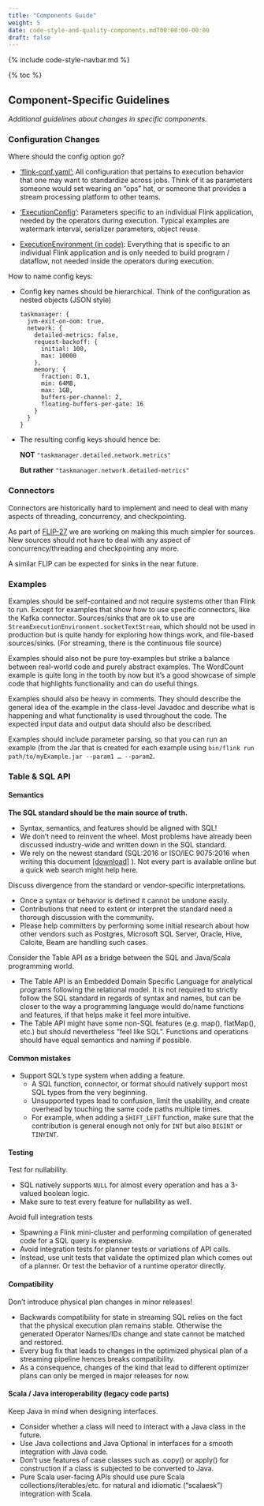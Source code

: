 ```yaml
---
title: "Components Guide"
weight: 5 
date: code-style-and-quality-components.mdT00:00:00-00:00
draft: false
---
```


{% include code-style-navbar.md %}

{% toc %}




## Component-Specific Guidelines

_Additional guidelines about changes in specific components._


### Configuration Changes

Where should the config option go?

* <span style="text-decoration:underline;">‘flink-conf.yaml’:</span> All configuration that pertains to execution behavior that one may want to standardize across jobs. Think of it as parameters someone would set wearing an “ops” hat, or someone that provides a stream processing platform to other teams.

* <span style="text-decoration:underline;">‘ExecutionConfig’</span>: Parameters specific to an individual Flink application, needed by the operators during execution. Typical examples are watermark interval, serializer parameters, object reuse.
* <span style="text-decoration:underline;">ExecutionEnvironment (in code)</span>: Everything that is specific to an individual Flink application and is only needed to build program / dataflow, not needed inside the operators during execution.

How to name config keys:

* Config key names should be hierarchical.
  Think of the configuration as nested objects (JSON style)

  ```
  taskmanager: {
    jvm-exit-on-oom: true,
    network: {
      detailed-metrics: false,
      request-backoff: {
        initial: 100,
        max: 10000
      },
      memory: {
        fraction: 0.1,
        min: 64MB,
        max: 1GB,
        buffers-per-channel: 2,
        floating-buffers-per-gate: 16
      }
    }
  }
  ```

* The resulting config keys should hence be:

  **NOT** `"taskmanager.detailed.network.metrics"`

  **But rather** `"taskmanager.network.detailed-metrics"`


### Connectors

Connectors are historically hard to implement and need to deal with many aspects of threading, concurrency, and checkpointing.

As part of [FLIP-27](https://cwiki.apache.org/confluence/display/FLINK/FLIP-27%3A+Refactor+Source+Interface) we are working on making this much simpler for sources. New sources should not have to deal with any aspect of concurrency/threading and checkpointing any more.

A similar FLIP can be expected for sinks in the near future.


### Examples

Examples should be self-contained and not require systems other than Flink to run. Except for examples that show how to use specific connectors, like the Kafka connector. Sources/sinks that are ok to use are `StreamExecutionEnvironment.socketTextStream`, which should not be used in production but is quite handy for exploring how things work, and file-based sources/sinks. (For streaming, there is the continuous file source)

Examples should also not be pure toy-examples but strike a balance between real-world code and purely abstract examples. The WordCount example is quite long in the tooth by now but it’s a good showcase of simple code that highlights functionality and can do useful things.

Examples should also be heavy in comments. They should describe the general idea of the example in the class-level Javadoc and describe what is happening and what functionality is used throughout the code. The expected input data and output data should also be described.

Examples should include parameter parsing, so that you can run an example (from the Jar that is created for each example using `bin/flink run path/to/myExample.jar --param1 … --param2`.


### Table & SQL API


#### Semantics

**The SQL standard should be the main source of truth.**

* Syntax, semantics, and features should be aligned with SQL!
* We don’t need to reinvent the wheel. Most problems have already been discussed industry-wide and written down in the SQL standard.
* We rely on the newest standard (SQL:2016 or ISO/IEC 9075:2016 when writing this document [[download]](https://standards.iso.org/ittf/PubliclyAvailableStandards/c065143_ISO_IEC_TR_19075-5_2016.zip) ). Not every part is available online but a quick web search might help here.

Discuss divergence from the standard or vendor-specific interpretations.

* Once a syntax or behavior is defined it cannot be undone easily.
* Contributions that need to extent or interpret the standard need a thorough discussion with the community.
* Please help committers by performing some initial research about how other vendors such as Postgres, Microsoft SQL Server, Oracle, Hive, Calcite, Beam are handling such cases.


Consider the Table API as a bridge between the SQL and Java/Scala programming world.

* The Table API is an Embedded Domain Specific Language for analytical programs following the relational model.
It is not required to strictly follow the SQL standard in regards of syntax and names, but can be closer to the way a programming language would do/name functions and features, if that helps make it feel more intuitive.
* The Table API might have some non-SQL features (e.g. map(), flatMap(), etc.) but should nevertheless “feel like SQL”. Functions and operations should have equal semantics and naming if possible.


#### Common mistakes

* Support SQL’s type system when adding a feature.
    * A SQL function, connector, or format should natively support most SQL types from the very beginning.
    * Unsupported types lead to confusion, limit the usability, and create overhead by touching the same code paths multiple times.
    * For example, when adding a `SHIFT_LEFT` function, make sure that the contribution is general enough not only for `INT` but also `BIGINT` or `TINYINT`.


#### Testing

Test for nullability.

* SQL natively supports `NULL` for almost every operation and has a 3-valued boolean logic.
* Make sure to test every feature for nullability as well.


Avoid full integration tests

* Spawning a Flink mini-cluster and performing compilation of generated code for a SQL query is expensive.
* Avoid integration tests for planner tests or variations of API calls.
* Instead, use unit tests that validate the optimized plan which comes out of a planner. Or test the behavior of a runtime operator directly.


#### Compatibility

Don’t introduce physical plan changes in minor releases!

* Backwards compatibility for state in streaming SQL relies on the fact that the physical execution plan remains stable. Otherwise the generated Operator Names/IDs change and state cannot be matched and restored.
* Every bug fix that leads to changes in the optimized physical plan of a streaming pipeline hences breaks compatibility.
* As a consequence, changes of the kind that lead to different optimizer plans can only be merged in major releases for now.


#### Scala / Java interoperability (legacy code parts)

Keep Java in mind when designing interfaces.

* Consider whether a class will need to interact with a Java class in the future.
* Use Java collections and Java Optional in interfaces for a smooth integration with Java code.
* Don’t use features of case classes such as .copy() or apply() for construction if a class is subjected to be converted to Java.
* Pure Scala user-facing APIs should use pure Scala collections/iterables/etc. for natural and idiomatic (“scalaesk”) integration with Scala.

